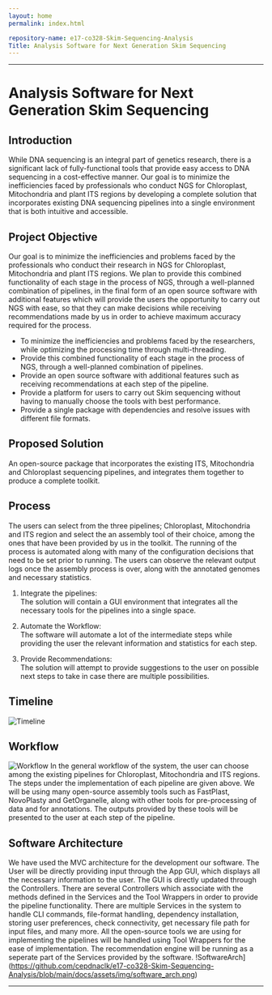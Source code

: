 ```yaml
---
layout: home
permalink: index.html

repository-name: e17-co328-Skim-Sequencing-Analysis
Title: Analysis Software for Next Generation Skim Sequencing
---
```

___
# Analysis Software for Next Generation Skim Sequencing

## Introduction

While DNA sequencing is an integral part of genetics research, there is a significant lack of fully-functional tools that provide easy access to DNA sequencing in a cost-effective manner. Our goal is to minimize the inefficiencies faced by professionals who conduct NGS for Chloroplast, Mitochondria and plant ITS regions by developing a complete solution that incorporates existing DNA sequencing pipelines into a single environment that is both intuitive and accessible.

## Project Objective
Our goal is to minimize the inefficiencies and problems faced by the professionals who conduct their research in NGS for Chloroplast, Mitochondria and plant ITS regions. We plan to provide this combined functionality of each stage in the process of NGS, through a well-planned combination of pipelines, in the final form of an open source software with additional features which will provide the users the opportunity to carry out NGS with ease, so that they can make decisions while receiving recommendations made by us in order to achieve maximum accuracy required for the process.

- To minimize the inefficiencies and problems faced by the researchers, while optimizing the processing time through multi-threading.
- Provide this combined functionality of each stage in the process of NGS, through a well-planned combination of pipelines.
- Provide an open source software with additional features such as receiving recommendations at each step of the pipeline.
- Provide a platform for users to carry out Skim sequencing without having to manually choose the tools with best performance.
- Provide  a single package with dependencies and resolve issues with different file formats.

## Proposed Solution
An open-source package that incorporates the existing ITS, Mitochondria and Chloroplast sequencing pipelines, and integrates them together to produce a complete toolkit.

## Process
The users can select from the three pipelines; Chloroplast, Mitochondria and ITS region and select the an assembly tool of their choice, among the ones that have been provided by us in the toolkit. The running of the process is automated along with many of the configuration decisions that need to be set prior to running. The users can observe the relevant output logs once the assembly process is over, along with the annotated genomes and necessary statistics.

1. Integrate the pipelines:   
The solution will contain a GUI environment that integrates all the necessary tools for the pipelines into a single space.

2. Automate the Workflow:   
The software will automate a lot of the intermediate steps while providing the user the relevant information and statistics for each step.

3. Provide Recommendations:   
The solution will attempt to provide suggestions to the user on possible next steps to take in case there are multiple possibilities.

## Timeline
![Timeline](https://github.com/cepdnaclk/e17-co328-Skim-Sequencing-Analysis/blob/main/docs/assets/img/timeline.png)

## Workflow
![Workflow](https://github.com/cepdnaclk/e17-co328-Skim-Sequencing-Analysis/blob/main/docs/assets/img/pipelines.png)
In the general workflow of the system, the user can choose among the existing pipelines for Chloroplast, Mitochondria and ITS regions. The steps under the implementation of each pipeline are given above. We will be using many open-source assembly tools such as FastPlast, NovoPlasty and GetOrganelle, along with other tools for pre-processing of data and for annotations. The outputs provided by these tools will be presented to the user at each step of the pipeline.

## Software Architecture
We have used the MVC architecture for the development our software. The User will be directly providing input through the App GUI, which displays all the necessary information to the user. The GUI is directly updated through the Controllers. There are several Controllers which associate with the methods defined in the Services and the Tool Wrappers in order to provide the pipeline functionality. There are multiple Services in the system to handle CLI commands, file-format handling, dependency installation, storing user preferences, check connectivity, get necessary file path for input files, and many more. All the open-source tools we are using for implementing the pipelines will be handled using Tool Wrappers for the ease of implementation. The recommendation engine will be running as a seperate part of the Services provided by the software.
!SoftwareArch](https://github.com/cepdnaclk/e17-co328-Skim-Sequencing-Analysis/blob/main/docs/assets/img/software_arch.png)






___


